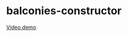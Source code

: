 # balconies-constructor
[Video demo](https://drive.google.com/file/d/1CcbBBXz3kCnP-1OxLo7aO-pQQtZhrfm4/view)